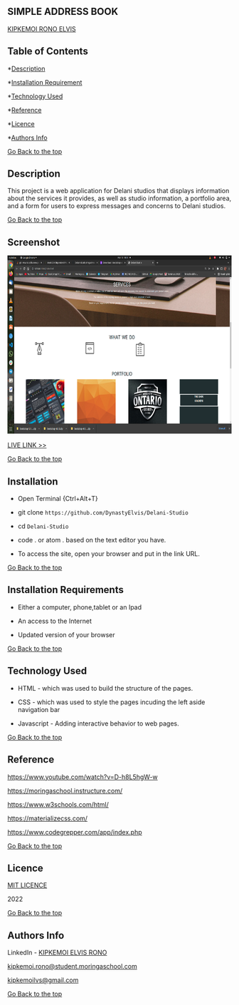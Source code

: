 ## SIMPLE ADDRESS BOOK

[KIPKEMOI RONO ELVIS](https://github.com/DynastyElvis)



## Table of Contents

*[Description](#Description)


*[Installation Requirement](#Installation-Requirements)


*[Technology Used](#Technology-Used)


*[Reference](#Reference)


*[Licence](#Licence)


*[Authors Info](#Authors-Info)





[Go Back to the top](#SIMPLE-ADDRESS-BOOK)
## Description
This project is a web application for Delani studios that displays information about the services it provides, as well as studio information, a portfolio area, and a form for users to express messages and concerns to Delani studios.

[Go Back to the top](#SIMPLE-ADDRESS-BOOK)

## Screenshot
<img src="https://github.com/DynastyElvis/Delani-Studio/blob/main/Screenshot%20from%202022-03-13%2018-59-20.png" width="800px" height="400px">

[LIVE LINK >>](https://dynastyelvis.github.io/Delani-Studio/)



[Go Back to the top](#SIMPLE-ADDRESS-BOOK)

## Installation
* Open Terminal {Ctrl+Alt+T}

* git clone ```https://github.com/DynastyElvis/Delani-Studio```

* cd ```Delani-Studio```

* code . or atom . based on the text editor you have.

* To access the site, open your browser and put in the link URL.


[Go Back to the top](#SIMPLE-ADDRESS-BOOK)

## Installation Requirements

* Either a computer, phone,tablet or an Ipad

* An access to the Internet

* Updated version of your browser

[Go Back to the top](#SIMPLE-ADDRESS-BOOK)

## Technology Used
* HTML - which was used to build the structure of the pages.

* CSS - which was used to style the pages incuding the left aside navigation bar

* Javascript - Adding interactive behavior to web pages.

[Go Back to the top](#SIMPLE-ADDRESS-BOOK)

## Reference
https://www.youtube.com/watch?v=D-h8L5hgW-w

https://moringaschool.instructure.com/ 

https://www.w3schools.com/html/

https://materializecss.com/

https://www.codegrepper.com/app/index.php

[Go Back to the top](#SIMPLE-ADDRESS-BOOK)

## Licence

[MIT LICENCE](https://github.com/DynastyElvis/Delani-Studio/blob/main/LICENSE)

2022

[Go Back to the top](#SIMPLE-ADDRESS-BOOK)

## Authors Info
LinkedIn - [KIPKEMOI ELVIS RONO](https://www.linkedin.com/in/elvis-rono-aa3548209/)

kipkemoi.rono@student.moringaschool.com

kipkemoilvs@gmail.com

[Go Back to the top](#SIMPLE-ADDRESS-BOOK)


